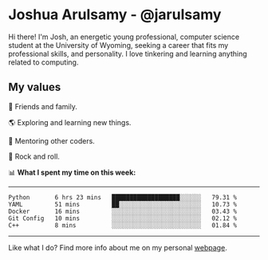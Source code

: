 # Joshua Arulsamy - @jarulsamy

Hi there! I'm Josh, an energetic young professional, computer science student at the University of Wyoming, seeking a career that fits my professional skills, and personality. I love tinkering and learning anything related to computing.

## My values

:yellow_heart: Friends and family.

:earth_americas: Exploring and learning new things.

:book: Mentoring other coders.

:guitar: Rock and roll.

:bar_chart: **What I spent my time on this week:**

------
<!--START_SECTION:waka-->
```text
Python       6 hrs 23 mins   ███████████████████░░░░░░   79.31 % 
YAML         51 mins         ██░░░░░░░░░░░░░░░░░░░░░░░   10.73 % 
Docker       16 mins         ░░░░░░░░░░░░░░░░░░░░░░░░░   03.43 % 
Git Config   10 mins         ░░░░░░░░░░░░░░░░░░░░░░░░░   02.12 % 
C++          8 mins          ░░░░░░░░░░░░░░░░░░░░░░░░░   01.84 %
```
<!--END_SECTION:waka-->
------

Like what I do? Find more info about me on my personal [webpage](https://arulsamy.me).
